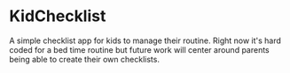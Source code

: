 # KidChecklist
A simple checklist app for kids to manage their routine.  Right now it's hard coded for a bed time routine but future work will center around parents being able to create their own checklists.
